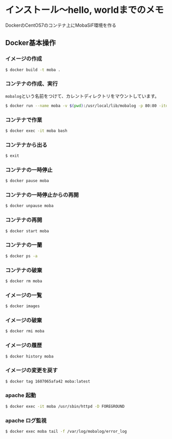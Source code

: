 # インストール〜hello, worldまでのメモ

DockerのCentOS7のコンテナ上にMobaSiF環境を作る

## Docker基本操作

### イメージの作成

```bash
$ docker build -t moba .
```

### コンテナの作成、実行

`mobalog`という名前をつけて、カレントディレクトリをマウントしています。

```bash
$ docker run --name moba -v $(pwd):/usr/local/lib/mobalog -p 80:80 -itd moba
```

### コンテナで作業

```bash
$ docker exec -it moba bash
```

### コンテナから出る

```bash
$ exit
```

### コンテナの一時停止

```bash
$ docker pause moba
```

### コンテナの一時停止からの再開

```bash
$ docker unpause moba
```

### コンテナの再開

```bash
$ docker start moba
```

### コンテナの一蘭

```bash
$ docker ps -a
```

### コンテナの破棄

```bash
$ docker rm moba
```

### イメージの一覧

```bash
$ docker images
```

### イメージの破棄

```bash
$ docker rmi moba
```

### イメージの履歴

```bash
$ docker history moba
```

### イメージの変更を戻す

```bash
$ docker tag 1607065afa42 moba:latest
```

### apache 起動

```bash
$ docker exec -it moba /usr/sbin/httpd -D FOREGROUND
```

### apache ログ監視

```bash
$ docker exec moba tail -f /var/log/mobalog/error_log
```
